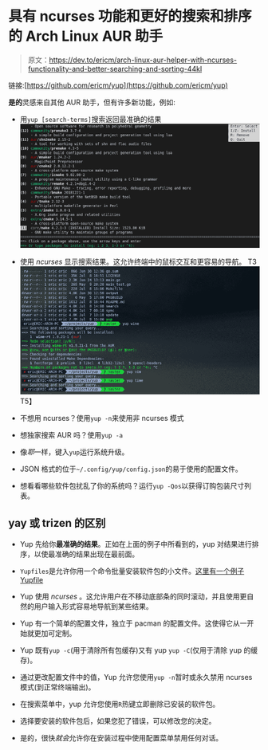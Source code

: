 # 具有 ncurses 功能和更好的搜索和排序的 Arch Linux AUR 助手

> 原文：<https://dev.to/ericm/arch-linux-aur-helper-with-ncurses-functionality-and-better-searching-and-sorting-44kl>

链接:[https://github.com/ericm/yup](https://github.com/ericm/yup)

**是的**灵感来自其他 AUR 助手，但有许多新功能，例如:

*   用`yup [search-terms]`搜索返回最准确的结果
    [![](img/18bb638ba10f3a9b008bfdd3f450900d.png)](https://res.cloudinary.com/practicaldev/image/fetch/s--_RRipjxM--/c_limit%2Cf_auto%2Cfl_progressive%2Cq_auto%2Cw_880/https://raw.githubusercontent.com/ericm/yup/master/assets/scr1.png)

*   使用 *ncurses* 显示搜索结果。这允许终端中的鼠标交互和更容易的导航。
    T3![](img/1f95c8f0b290b618bb62f22857cf45d3.png)T5】

*   不想用 ncurses？使用`yup -n`来使用非 ncurses 模式

*   想独家搜索 AUR 吗？使用`yup -a`

*   像*耶*一样，键入`yup`运行系统升级。

*   JSON 格式的位于`~/.config/yup/config.json`的易于使用的配置文件。

*   想看看哪些软件包扰乱了你的系统吗？运行`yup -Qos`以获得订购包装尺寸列表。

## yay 或 trizen 的区别

*   Yup 先给你**最准确的结果**。正如在上面的例子中所看到的，yup 对结果进行排序，以使最准确的结果出现在最前面。

*   `Yupfiles`是允许你用一个命令批量安装软件包的小文件。[这里有一个例子 Yupfile](//test.Yupfile)

*   Yup 使用 *ncurses* 。这允许用户在不移动底部条的同时滚动，并且使用更自然的用户输入形式容易地导航到某些结果。

*   Yup 有一个简单的配置文件，独立于 pacman 的配置文件。这使得它从一开始就更加可定制。

*   Yup 既有`yup -c`(用于清除所有包缓存)又有 yup `yup -C`(仅用于清除 yup 的缓存)。

*   通过更改配置文件中的值，Yup 允许您使用`yup -n`暂时或永久禁用 ncurses 模式(到正常终端输出)。

*   在搜索菜单中，yup 允许您使用`R`热键立即删除已安装的软件包。

*   选择要安装的软件包后，如果您犯了错误，可以修改您的决定。

*   是的，很快*就会*允许你在安装过程中使用配置菜单禁用任何对话。